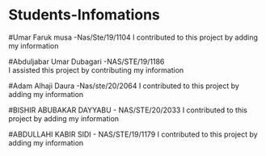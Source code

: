 # Students-Infomations

#Umar Faruk musa -Nas/Ste/19/1104
I contributed to this project by adding my information

#Abduljabar Umar Dubagari -NAS/STE/19/1186
I assisted this project by contributing my information

#Adam Alhaji Daura -Nas/ste/20/2064
I contributed to this project by adding my information

#BISHIR ABUBAKAR DAYYABU - NAS/STE/20/2033
I contributed to this project by adding my information

#ABDULLAHI KABIR SIDI - NAS/STE/19/1179
I contributed to this project by adding my information
